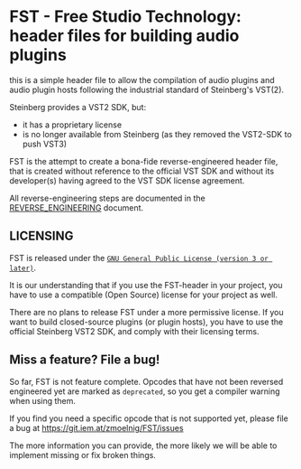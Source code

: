 FST - Free Studio Technology: header files for building audio plugins
=====================================================================

this is a simple header file
to allow the compilation of audio plugins and audio plugin hosts following
the industrial standard of Steinberg's VST(2).

Steinberg provides a VST2 SDK, but:
- it has a proprietary license
- is no longer available from Steinberg (as they removed the VST2-SDK to push VST3)

FST is the attempt to create a bona-fide reverse-engineered header file,
that is created without reference to the official VST SDK and without its
developer(s) having agreed to the VST SDK license agreement.

All reverse-engineering steps are documented in the [REVERSE_ENGINEERING](doc/REVERSE_ENGINEERING.md) document.


## LICENSING
FST is released under the [`GNU General Public License (version 3 or later)`](https://www.gnu.org/licenses/gpl-3.0.en.html).

It is our understanding that if you use the FST-header in your project,
you have to use a compatible (Open Source) license for your project as well.

There are no plans to release FST under a more permissive license.
If you want to build closed-source plugins (or plugin hosts), you have to
use the official Steinberg VST2 SDK, and comply with their licensing terms.


## Miss a feature? File a bug!
So far, FST is not feature complete.
Opcodes that have not been reversed engineered yet are marked as `deprecated`,
so you get a compiler warning when using them.

If you find you need a specific opcode that is not supported yet, please file a bug
at https://git.iem.at/zmoelnig/FST/issues

The more information you can provide, the more likely we will be able to implement missing
or fix broken things.
